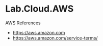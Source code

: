 # Lab.Cloud.AWS

AWS References  
* https://aws.amazon.com  
* https://aws.amazon.com/service-terms/

